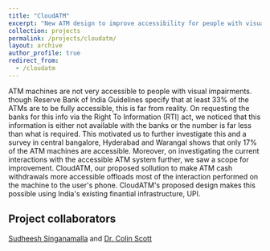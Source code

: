 ```yaml
---
title: "CloudATM"
excerpt: "New ATM design to improve accessibility for people with visual impairment."
collection: projects
permalink: /projects/cloudatm/
layout: archive
author_profile: true
redirect_from:
  - /cloudatm
---
```

ATM machines are not very accessible to people with visual impairments. though Reserve Bank of India Guidelines specify that at least 33% of the ATMs are to be fully accessible, this is far from reality. On requesting the banks for this info via the Right To Information (RTI) act, we noticed that this information is either not available with the banks or the number is far less than what is required. This motivated us to further investigate this and a survey in central bangalore, Hyderabad and Warangal shows that only 17% of the ATM machines are accessible. Moreover, on investigating the current interactions with the accessible ATM system further, we saw a scope for improvement. CloudATM, our proposed sollution to make ATM cash withdrawals more accessible offloads most of the interaction performed on the machine to the user's phone. CloudATM's proposed design makes this possible using India's existing finantial infrastructure, UPI.

## Project collaborators

[Sudheesh Singanamalla](https://sudheesh.info) and [Dr. Colin Scott](https://people.eecs.berkeley.edu/~rcs/)